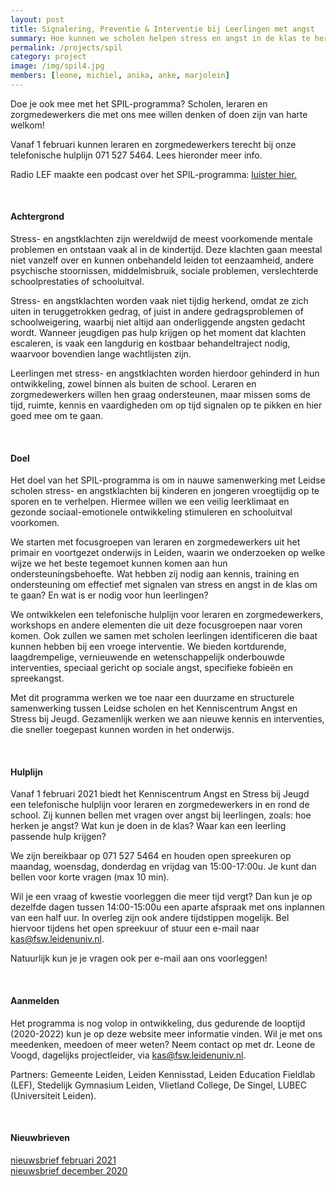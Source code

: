 ```yaml
---
layout: post
title: Signalering, Preventie & Interventie bij Leerlingen met angst
summary: Hoe kunnen we scholen helpen stress en angst in de klas te herkennen en te voorkomen en samen met scholen leerlingen snel de juiste ondersteuning bieden? Doe mee met het SPIL-programma!
permalink: /projects/spil
category: project
image: /img/spil4.jpg
members: [leone, michiel, anika, anke, marjolein]
---
```


Doe je ook mee met het SPIL-programma? Scholen, leraren en zorgmedewerkers die met ons mee willen denken of doen zijn van harte welkom!
<br>

Vanaf 1 februari kunnen leraren en zorgmedewerkers terecht bij onze telefonische hulplijn 071 527 5464. Lees hieronder meer info.
<br>

Radio LEF maakte een podcast over het SPIL-programma: [luister hier.](https://open.spotify.com/episode/1woeQZApsmgxbpQtfEQPGZ?si=iIYTHGOHTlGYJw-TEfYx5w)

<br> 

#### Achtergrond

Stress- en angstklachten zijn wereldwijd de meest voorkomende mentale problemen en ontstaan vaak al in de kindertijd. Deze klachten gaan meestal niet vanzelf over en kunnen onbehandeld leiden tot eenzaamheid, andere psychische stoornissen, middelmisbruik, sociale problemen, verslechterde schoolprestaties of schooluitval.

Stress- en angstklachten worden vaak niet tijdig herkend, omdat ze zich uiten in teruggetrokken gedrag, of juist in andere gedragsproblemen of schoolweigering, waarbij niet altijd aan onderliggende angsten gedacht wordt. Wanneer jeugdigen pas hulp krijgen op het moment dat klachten escaleren, is vaak een langdurig en kostbaar behandeltraject nodig, waarvoor bovendien lange wachtlijsten zijn.

Leerlingen met stress- en angstklachten worden hierdoor gehinderd in hun ontwikkeling, zowel binnen als buiten de school. Leraren en zorgmedewerkers willen hen graag ondersteunen, maar missen soms de tijd, ruimte, kennis en vaardigheden om op tijd signalen op te pikken en hier goed mee om te gaan.

<br>

#### Doel

Het doel van het SPIL-programma is om in nauwe samenwerking met Leidse scholen stress- en angstklachten bij kinderen en jongeren vroegtijdig op te sporen en te verhelpen. Hiermee willen we een veilig leerklimaat en gezonde sociaal-emotionele ontwikkeling stimuleren en schooluitval voorkomen.

We starten met focusgroepen van leraren en zorgmedewerkers uit het primair en voortgezet onderwijs in Leiden, waarin we onderzoeken op welke wijze we het beste tegemoet kunnen komen aan hun ondersteuningsbehoefte. Wat hebben zij nodig aan kennis, training en ondersteuning om effectief met signalen van stress en angst in de klas om te gaan? En wat is er nodig voor hun leerlingen?

We ontwikkelen een telefonische hulplijn voor leraren en zorgmedewerkers, workshops en andere elementen die uit deze focusgroepen naar voren komen. Ook zullen we samen met scholen leerlingen identificeren die baat kunnen hebben bij een vroege interventie. We bieden kortdurende, laagdrempelige, vernieuwende en wetenschappelijk onderbouwde interventies, speciaal gericht op sociale angst, specifieke fobieën en spreekangst.

Met dit programma werken we toe naar een duurzame en structurele samenwerking tussen Leidse scholen en het Kenniscentrum Angst en Stress bij Jeugd. Gezamenlijk werken we aan nieuwe kennis en interventies, die sneller toegepast kunnen worden in het onderwijs.

<br>

#### Hulplijn 

Vanaf 1 februari 2021 biedt het Kenniscentrum Angst en Stress bij Jeugd een telefonische hulplijn voor leraren en zorgmedewerkers in en rond de school. Zij kunnen bellen met vragen over angst bij leerlingen, zoals: hoe herken je angst? Wat kun je doen in de klas? Waar kan een leerling passende hulp krijgen?  

We zijn bereikbaar op 071 527 5464 en houden open spreekuren op maandag, woensdag, donderdag en vrijdag van 15:00-17:00u. Je kunt dan bellen voor korte vragen (max 10 min).

Wil je een vraag of kwestie voorleggen die meer tijd vergt? Dan kun je op dezelfde dagen tussen 14:00-15:00u een aparte afspraak met ons inplannen van een half uur. In overleg zijn ook andere tijdstippen mogelijk. Bel hiervoor tijdens het open spreekuur of stuur een e-mail naar kas@fsw.leidenuniv.nl. 

Natuurlijk kun je je vragen ook per e-mail aan ons voorleggen!

<br>

#### Aanmelden

Het programma is nog volop in ontwikkeling, dus gedurende de looptijd (2020-2022) kun je op deze website meer informatie vinden. Wil je met ons meedenken, meedoen of meer weten?
Neem contact op met dr. Leone de Voogd, dagelijks projectleider, via kas@fsw.leidenuniv.nl.

Partners: Gemeente Leiden, Leiden Kennisstad, Leiden Education Fieldlab (LEF), Stedelijk Gymnasium Leiden, Vlietland College, De Singel, LUBEC (Universiteit Leiden).

<br>

#### Nieuwbrieven
[nieuwsbrief februari 2021](/pdf/SPIL-nieuwsbrief-feb2021.pdf)
<br>
[nieuwsbrief december 2020](/pdf/SPIL-nieuwsbrief-dec2020.pdf)
